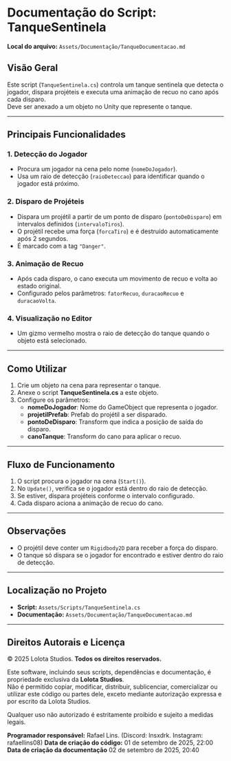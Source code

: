 # Documentação do Script: TanqueSentinela

**Local do arquivo:** `Assets/Documentação/TanqueDocumentacao.md`

## Visão Geral
Este script (`TanqueSentinela.cs`) controla um tanque sentinela que detecta o jogador, dispara projéteis e executa uma animação de recuo no cano após cada disparo.  
Deve ser anexado a um objeto no Unity que represente o tanque.

---

## Principais Funcionalidades

### 1. Detecção do Jogador
- Procura um jogador na cena pelo nome (`nomeDoJogador`).
- Usa um raio de detecção (`raioDeteccao`) para identificar quando o jogador está próximo.

### 2. Disparo de Projéteis
- Dispara um projétil a partir de um ponto de disparo (`pontoDeDisparo`) em intervalos definidos (`intervaloTiros`).
- O projétil recebe uma força (`forcaTiro`) e é destruído automaticamente após 2 segundos.
- É marcado com a tag `"Danger"`.

### 3. Animação de Recuo
- Após cada disparo, o cano executa um movimento de recuo e volta ao estado original.
- Configurado pelos parâmetros: `fatorRecuo`, `duracaoRecuo` e `duracaoVolta`.

### 4. Visualização no Editor
- Um gizmo vermelho mostra o raio de detecção do tanque quando o objeto está selecionado.

---

## Como Utilizar
1. Crie um objeto na cena para representar o tanque.
2. Anexe o script **TanqueSentinela.cs** a este objeto.
3. Configure os parâmetros:
   - **nomeDoJogador**: Nome do GameObject que representa o jogador.
   - **projetilPrefab**: Prefab do projétil a ser disparado.
   - **pontoDeDisparo**: Transform que indica a posição de saída do disparo.
   - **canoTanque**: Transform do cano para aplicar o recuo.

---

## Fluxo de Funcionamento
1. O script procura o jogador na cena (`Start()`).
2. No `Update()`, verifica se o jogador está dentro do raio de detecção.
3. Se estiver, dispara projéteis conforme o intervalo configurado.
4. Cada disparo aciona a animação de recuo do cano.

---

## Observações
- O projétil deve conter um `Rigidbody2D` para receber a força do disparo.
- O tanque só dispara se o jogador for encontrado e estiver dentro do raio de detecção.

---

## Localização no Projeto
- **Script:** `Assets/Scripts/TanqueSentinela.cs`
- **Documentação:** `Assets/Documentação/TanqueDocumentacao.md`

---

## Direitos Autorais e Licença

© 2025 Lolota Studios. **Todos os direitos reservados.**

Este software, incluindo seus scripts, dependências e documentação, é propriedade exclusiva da **Lolota Studios**.  
Não é permitido copiar, modificar, distribuir, sublicenciar, comercializar ou utilizar este código ou partes dele, exceto mediante autorização expressa e por escrito da Lolota Studios.

Qualquer uso não autorizado é estritamente proibido e sujeito a medidas legais.

**Programador responsável:** Rafael Lins. (Discord: lnsxdrk. Instagram: rafaellins08)
**Data de criação do código:** 01 de setembro de 2025, 22:00
**Data de criação da documentação** 02 de setembro de 2025, 20:40

